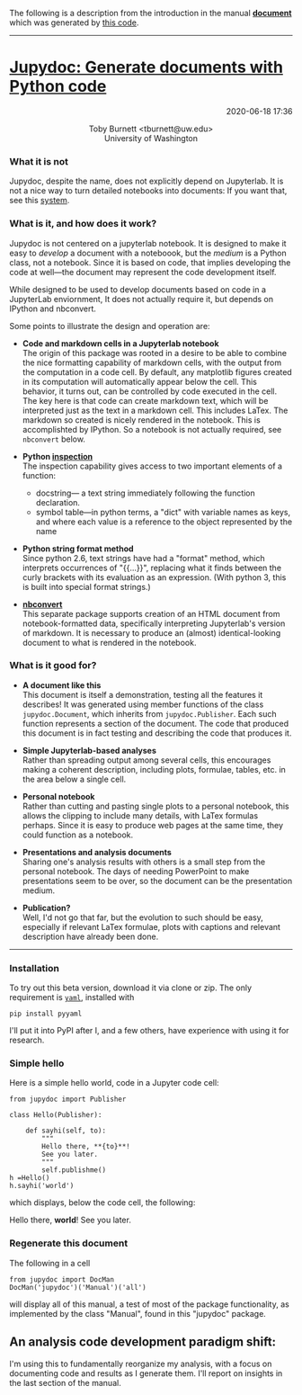 The following is a description from the introduction in the manual  **[document](https://tburnett.github.io/jupydoc.documents.Manual)** which was generated by [this code](jupydoc/documents.py).

---

# [Jupydoc: Generate documents with Python code](https://tburnett.github.io/jupydoc.documents.Manual) 

<p style="text-align: right;">2020-06-18 17:36</p> 
<p style="text-align: center;" >Toby Burnett &lt;tburnett@uw.edu&gt;<br>University of Washington<br></p>

</header>

### What it is **not**
Jupydoc, despite the name, does not explicitly depend on Jupyterlab. 
It is not a nice way to turn 
detailed notebooks into documents: If you want that, see this 
[system](http://blog.juliusschulz.de/blog/ultimate-ipython-notebook). 

### What is it, and how does it work?
Jupydoc is not centered on a jupyterlab notebook. It is designed to make it easy to *develop* a
document with a noteboook, but the *medium* is a Python class, not a  notebook. Since it is
based on code, that implies developing the code at well&mdash;the document 
may represent the code development itself.

While designed to be used to develop documents based on code in a JupyterLab enviornment,
It does not actually require it, but depends on IPython and nbconvert.
 
Some points to illustrate the design and operation are:

* **Code and markdown cells in a Jupyterlab notebook**<br>
The origin of this package was rooted in a desire to be able to combine 
the nice formatting capability of   markdown cells, with the output from 
the computation in a code cell. By default, any matplotlib
figures created in its computation will automatically appear below the cell. 
This behavior, it turns out, can be controlled  by code executed in the cell.
The key here is that code can create markdown text,
which will be interpreted just as the text in a markdown cell. 
This includes LaTex. The markdown so created
is nicely rendered in the notebook. 
This is accomplishted by IPython. So a notebook is not actually required, 
see `nbconvert` below.
 
* **Python [inspection](https://docs.python.org/3/library/inspect.html)**
<br>The inspection capability gives access to two important elements of a function:
  * docstring&mdash; a text string immediately following the function declaration.
  * symbol table&mdash;in python terms, a "dict" with variable names as keys, 
 and where each value is a reference to the object represented by the name

* **Python string format method**<br>
Since python 2.6, text strings have had a "format" method, which interprets 
occurrences of "{{...}}",  replacing what it finds between the
curly brackets with its evaluation as an expression. 
(With python 3, this is built into special format strings.)

* **[nbconvert](https://nbconvert.readthedocs.io/en/latest/)**
<br>This separate package supports creation of an HTML document from notebook-formatted data, specifically 
interpreting Jupyterlab's version of markdown. 
It is necessary to produce an (almost) identical-looking  document to what is rendered in the notebook.

### What is it good for?

* **A document like this**<br>
This document is itself a demonstration, testing all the features it describes! 
It was generated using member functions  of the class `jupydoc.Document`, 
which inherits from `jupydoc.Publisher`.
Each such function represents a section of the document. 
The code that produced this document is in fact testing and 
describing the code that produces it.
       
* **Simple Jupyterlab-based analyses**<br>
Rather than spreading output among several cells, this encourages 
making a coherent description, including  plots, formulae, tables, etc. 
in the area below a single cell.

* **Personal notebook**<br>
Rather than cutting and pasting single plots to a personal notebook, this allows the clipping 
to include many details, with LaTex formulas perhaps. Since it is easy to produce web pages at the
same time, they could function as a notebook.

* **Presentations and analysis documents**<br>
Sharing one's analysis results with others is a small step from the personal notebook. The days of 
needing PowerPoint to make presentations seem to be over, so the document can be the presentation medium.

* **Publication?**<br>
Well, I'd not go that far, but the evolution to such should be easy, especially if relevant LaTex
formulae, plots with captions and relevant description have already been done.

---
### Installation
To try out this beta version, download it via clone or zip. The only requirement is
[`yaml`](https://pyyaml.org/wiki/PyYAMLDocumentation), installed with
```
pip install pyyaml
```
I'll put it into PyPI after I, and a few others, have experience with using it for research.

### Simple hello
Here is a simple hello world, code in a Jupyter code cell:

```
from jupydoc import Publisher

class Hello(Publisher):
    
    def sayhi(self, to):
        """         
        Hello there, **{to}**!        
        See you later.
        """
        self.publishme()
h =Hello()
h.sayhi('world')
```
which displays, below the code cell, the following:

Hello there, **world**! See you later.

### Regenerate this document

The following in a cell

```
from jupydoc import DocMan
DocMan('jupydoc')('Manual')('all')
```
will display all of this manual, a test of most of the package functionality, as implemented by the class "Manual", found in this "jupydoc" package.

## An analysis code development paradigm shift:
I'm using this to fundamentally reorganize my analysis, with a focus on documenting code and results as I generate them. I'll
report on insights in the last section of the manual.

